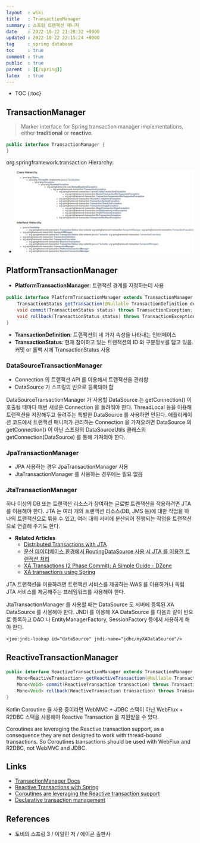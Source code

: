 ```yaml
---
layout  : wiki
title   : TransactionManager
summary : 스프링 트랜잭션 매니저
date    : 2022-10-22 21:28:32 +0900
updated : 2022-10-22 22:15:24 +0900
tag     : spring database
toc     : true
comment : true
public  : true
parent  : [[/spring]]
latex   : true
---
```

* TOC
{:toc}

## TransactionManager

> Marker interface for Spring transaction manager implementations, either __traditional__ or __reactive__.

```java
public interface TransactionManager {
}
```

org.springframework.transaction Hierarchy:
- ![](/resource/wiki/spring-transactionmanager/hierarchy.png)

## PlatformTransactionManager

- __PlatformTransactionManager__: 트랜잭션 경계를 지정하는데 사용

```java
public interface PlatformTransactionManager extends TransactionManager {
    TransactionStatus getTransaction(@Nullable TransactionDefinition definition) throws TransactionException;
    void commit(TransactionStatus status) throws TransactionException;
    void rollback(TransactionStatus status) throws TransactionException;
}
```

- __TransactionDefinition__: 트랜잭션의 네 가지 속성을 나타내는 인터페이스
- __TransactionStatus__: 현재 참여하고 있는 트랜잭션의 ID 와 구분정보를 담고 있음. 커밋 or 롤백 시에 TransactionStatus 사용

### DataSourceTransactionManager

- Connection 의 트랜잭션 API 를 이용해서 트랜잭션을 관리함
- DataSource 가 스프링의 빈으로 등록돼야 함

DataSourceTransactionManager 가 사용할 DataSource 는 getConnection() 이 호출될 때마다 매번 새로운 Connection 을 돌려줘야 한다. ThreadLocal 등을 이용해 트랜잭션을 저장해두고 돌려주는 특별한 DataSource 를 사용하면 안된다. 애플리케이션 코드에서 트랜잭션 매니저가 관리하는 Connection 을 가져오려면 DataSource 의 getConnection() 이 아닌 스프링의 DataSourceUtils 클래스의 getConnection(DataSource) 를 통해 가져와야 한다.

### JpaTransactionManager

- JPA 사용하는 경우 JpaTransactionManager 사용
- JtaTransactionManager 를 사용하는 경우에는 필요 없음 

### JtaTransactionManager

하나 이상의 DB 또는 트랜잭션 리소스가 참여하는 글로벌 트랜잭션을 적용하려면 JTA 를 이용해야 한다. JTA 는 여러 개의 트랜잭션 리소스(DB, JMS 등)에 대한 작업을 하나의 트랜잭션으로 묶을 수 있고, 여러 대의 서버에 분산되어 진행되는 작업을 트랜잭션으로 연결해 주기도 한다.

- __Related Articles__
  - [Distributed Transactions with JTA](https://docs.spring.io/spring-boot/docs/2.1.13.RELEASE/reference/html/boot-features-jta.html)
  - [분산 데이터베이스 환경에서 RoutingDataSource 사용 시 JTA 를 이용한 트랜잭션 처리](https://d2.naver.com/helloworld/5812258)
  - [XA Transactions (2 Phase Commit): A Simple Guide - DZone](https://dzone.com/articles/xa-transactions-2-phase-commit)
  - [XA transactions using Spring](https://www.infoworld.com/article/2077714/xa-transactions-using-spring.html)

JTA 트랜잭션을 이용하려면 트랜잭션 서비스를 제공하는 WAS 를 이용하거나 독립 JTA 서비스를 제공해주는 프레임워크를 사용해야 한다.

JtaTransactionManager 를 사용할 때는 DataSource 도 서버에 등록된 XA DataSource 를 사용해야 한다. JNDI 를 이용해 XA DataSource 를 다음과 같이 빈으로 등록하고 DAO 나 EntityManagerFactory, SessionFactory 등에서 사용하게 해야 한다.

```
<jee:jndi-lookup id="dataSource" jndi-name="jdbc/myXADataSource"/>
```

## ReactiveTransactionManager

```java
public interface ReactiveTransactionManager extends TransactionManager {
    Mono<ReactiveTransaction> getReactiveTransaction(@Nullable TransactionDefinition definition) throws TransactionException;
    Mono<Void> commit(ReactiveTransaction transaction) throws TransactionException;
    Mono<Void> rollback(ReactiveTransaction transaction) throws TransactionException;
}
```

Kotlin Coroutine 을 사용 중이라면 WebMVC + JDBC 스택이 아닌 WebFlux + R2DBC 스택을 사용해야 Reactive Transaction 을 지원받을 수 있다.

Coroutines are leveraging the Reactive transaction support, as a consequence they are not designed to work with thread-bound transactions. So Coroutines transactions should be used with WebFlux and R2DBC, not WebMVC and JDBC.

## Links

- [TransactionManager Docs](https://docs.spring.io/spring-framework/docs/current/javadoc-api/org/springframework/transaction/TransactionManager.html)
- [Reactive Transactions with Spring](https://spring.io/blog/2019/05/16/reactive-transactions-with-spring)
- [Coroutines are leveraging the Reactive transaction support](https://github.com/spring-projects/spring-framework/issues/26705)
- [Declarative transaction management](https://docs.spring.io/spring-framework/docs/3.0.0.M3/reference/html/ch11s05.html)

## References

- 토비의 스프링 3 / 이일민 저 / 에이콘 출판사